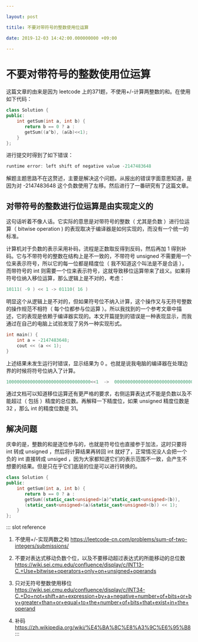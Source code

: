 ```yaml
---

layout: post

titile: 不要对带符号的整数使用位运算

date: 2019-12-03 14:42:00.000000000 +09:00

---
```


# 不要对带符号的整数使用位运算

这篇文章的由来是因为 leetcode 上的371题，不使用+/-计算两整数的和。在使用如下代码：

``` cpp
class Solution {
public:
    int getSum(int a, int b) {
       return b == 0 ? a :
       getSum((a^b), (a&b)<<1);
    }
};
```

进行提交时得到了如下错误：

``` cpp 
runtime error: left shift of negative value -2147483648
```

解题主题思路不在这赘述，主要是解决这个问题。从报出的错误字面意思知道，是因为对 -2147483648 这个负数使用了左移。然后进行了一番研究有了这篇文章。

## 对带符号的整数进行位运算是由实现定义的

这句话听着不像人话。它实际的意思是对带符号的整数（ 尤其是负数 ）进行位运算（ bitwise operation ) 的表现取决于编译器是如何实现的，而没有一个统一的标准。

计算机对于负数的表示采用补码，流程是正数取反得到反码，然后再加 1 得到补码。它与不带符号的整数在结构上是不一致的，不带符号 unsigned 不需要用一个位来表示符号，所以它的每一位都是精度位（ 我不知道这个叫法是不是合适 ），而带符号的 int 则需要一个位来表示符号，这就导致移位运算带来了歧义。如果将符号位纳入移位运算，那么逻辑上是不对的，考虑：

``` cpp 
10111( -9 ) << 1 -> 01110( 16 )
```

明显这个从逻辑上是不对的，但如果符号位不纳入计算，这个操作又与无符号整数的操作规范不相符（ 每个位都参与位运算 ）。所以我找到的一个参考文章中描述，它的表现是依赖于编译器实现的。本文开篇提到的错误是一种表现显示，而我通过在自己的电脑上试验发现了另外一种实现形式。

``` cpp
int main() {
    int a = -2147483648;
    cout << (a << 1);
}
```

上述结果未发生运行时错误，显示结果为 0 。也就是说我电脑的编译器在处理边界的时候将符号位纳入了计算。

``` cpp
10000000000000000000000000000000<<1  ->  00000000000000000000000000000000
```

通过文档可以知道移位运算还有更严格的要求，右侧运算表达式不能是负数以及不能超过（ 包括 ）精度的总位数。再解释一下精度位，如果 unsigned 精度位数是 32 ，那么 int 的精度位数是 31。

## 解决问题

庆幸的是，整数的和是逐位参与的，也就是符号位也直接参于加法，这时只要将 int 转成 unsigned ，然后将计算结果再转回 int 就好了，正常情况没人会把一个负的 int 直接转成 unsiged ，因为大家都知道它们的表示范围不一致，会产生不想要的结果。但是只在乎它们底层的位是可以进行转换的。

``` cpp
class Solution {
public:
    int getSum(int a, int b) {
       return b == 0 ? a :
       getSum((static_cast<unsigned>(a)^static_cast<unsigned>(b)), 
       (static_cast<unsigned>(a)&static_cast<unsigned>(b)) << 1);
    }
};
```

::: slot reference 
1. 不使用+/-实现两数之和 <https://leetcode-cn.com/problems/sum-of-two-integers/submissions/>

2. 不要对表达式移动负数个位，以及不要移动超过表达式的所能移动的总位数 <https://wiki.sei.cmu.edu/confluence/display/c/INT13-C.+Use+bitwise+operators+only+on+unsigned+operands>

3. 只对无符号整数使用移位 <https://wiki.sei.cmu.edu/confluence/display/c/INT34-C.+Do+not+shift+an+expression+by+a+negative+number+of+bits+or+by+greater+than+or+equal+to+the+number+of+bits+that+exist+in+the+operand>

4. 补码 <https://zh.wikipedia.org/wiki/%E4%BA%8C%E8%A3%9C%E6%95%B8>
:::